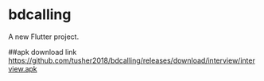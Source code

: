 # bdcalling

A new Flutter project.

##apk download link
https://github.com/tusher2018/bdcalling/releases/download/interview/interview.apk
